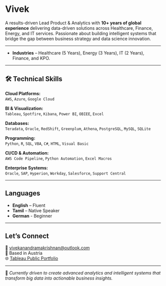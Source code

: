 # Vivek

A results-driven Lead Product & Analytics with **10+ years of global experience** delivering data-driven solutions across Healthcare, Finance, Energy, and IT services. Passionate about building intelligent systems that bridge the gap between business strategy and data science innovation.

---
- **Industries** – Healthcare (5 Years), Energy (3 Years), IT (2 Years), Finance, and KPO.
---

## 🛠️ Technical Skills

**Cloud Platforms:**  
`AWS`, `Azure`, `Google Cloud`  

**BI & Visualization:**  
`Tableau`, `Spotfire`, `Kibana`, `Power BI`, `OBIEE`, `Excel`  

**Databases:**  
`Teradata`, `Oracle`, `RedShift`, `Greenplum`, `Athena`, `PostgreSQL`, `MySQL`, `SQLite`  

**Programming:**  
`Python`, `R`, `SQL`, `VBA`, `C#`, `HTML`, `Visual Basic`  

**CI/CD & Automation:**  
`AWS Code Pipeline`, `Python Automation`, `Excel Macros`  

**Enterprise Systems:**  
`Oracle`, `SAP`, `Hyperion`, `Workday`, `Salesforce`, `Support Central`

---

## Languages

- **English** – Fluent  
- **Tamil** – Native Speaker
- **German** - Beginner
---

## Let’s Connect

📧 [vivekanandramakrishnan@outlook.com](mailto:vivekanandramakrishnan@outlook.com)  
📍 Based in Austria  
🌐 [Tableau Public Portfolio](https://public.tableau.com/app/profile/vivekanand4623/vizzes)

---

🔭 *Currently driven to create advanced analytics and intelligent systems that transform big data into actionable business insights.*

